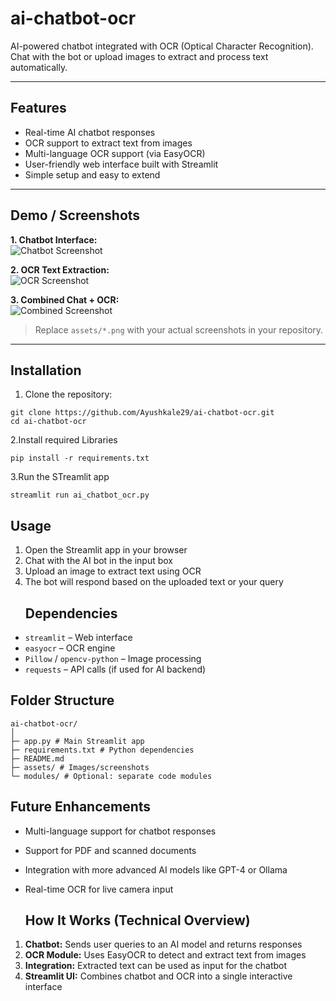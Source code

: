 # ai-chatbot-ocr

AI-powered chatbot integrated with OCR (Optical Character Recognition).  
Chat with the bot or upload images to extract and process text automatically.

---

## Features
- Real-time AI chatbot responses  
- OCR support to extract text from images  
- Multi-language OCR support (via EasyOCR)  
- User-friendly web interface built with Streamlit  
- Simple setup and easy to extend

---

## Demo / Screenshots

**1. Chatbot Interface:**  
![Chatbot Screenshot](assets/chatbot_screenshot.png)

**2. OCR Text Extraction:**  
![OCR Screenshot](assets/ocr_screenshot.png)

**3. Combined Chat + OCR:**  
![Combined Screenshot](assets/combined_screenshot.png)

> Replace `assets/*.png` with your actual screenshots in your repository.
---
## Installation

1. Clone the repository:
```
git clone https://github.com/Ayushkale29/ai-chatbot-ocr.git
cd ai-chatbot-ocr
```
2.Install required Libraries
```
pip install -r requirements.txt
```
3.Run the STreamlit app
```
streamlit run ai_chatbot_ocr.py
```
## Usage

1. Open the Streamlit app in your browser  
2. Chat with the AI bot in the input box  
3. Upload an image to extract text using OCR  
4. The bot will respond based on the uploaded text or your query
   ## Dependencies
- `streamlit` – Web interface  
- `easyocr` – OCR engine  
- `Pillow` / `opencv-python` – Image processing  
- `requests` – API calls (if used for AI backend)

## Folder Structure
```
ai-chatbot-ocr/
│
├─ app.py # Main Streamlit app
├─ requirements.txt # Python dependencies
├─ README.md
├─ assets/ # Images/screenshots
└─ modules/ # Optional: separate code modules
```
## Future Enhancements
- Multi-language support for chatbot responses  
- Support for PDF and scanned documents  
- Integration with more advanced AI models like GPT-4 or Ollama  
- Real-time OCR for live camera input
  
  ## How It Works (Technical Overview)
1. **Chatbot:** Sends user queries to an AI model and returns responses  
2. **OCR Module:** Uses EasyOCR to detect and extract text from images  
3. **Integration:** Extracted text can be used as input for the chatbot  
4. **Streamlit UI:** Combines chatbot and OCR into a single interactive interface


